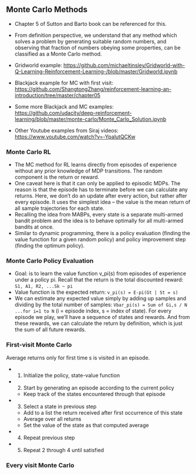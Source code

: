 ## Monte Carlo Methods

- Chapter 5 of Sutton and Barto book can be referenced for this.
- From definition perspective, we understand that any method which solves a problem by generating suitable random numbers, and observing that fraction of numbers obeying some properties, can be classified as a Monte Carlo method.

- Gridworld example: https://github.com/michaeltinsley/Gridworld-with-Q-Learning-Reinforcement-Learning-/blob/master/Gridworld.ipynb

- Blackjack example for MC with first visit: https://github.com/ShangtongZhang/reinforcement-learning-an-introduction/tree/master/chapter05
- Some more Blackjack and MC examples: https://github.com/udacity/deep-reinforcement-learning/blob/master/monte-carlo/Monte_Carlo_Solution.ipynb

- Other Youtube examples from Siraj videos: https://www.youtube.com/watch?v=-YpalutQCKw


### Monte Carlo RL

- The MC method for RL learns directly from episodes of experience without any prior knowledge of MDP transitions. The random component is the return or reward.
- One caveat here is that it can only be applied to episodic MDPs. The reason is that the episode has to terminate before we can calculate any returns. Here, we don’t do an update after every action, but rather after every episode. It uses the simplest idea – the value is the mean return of all sample trajectories for each state.
- Recalling the idea from MABPs, every state is a separate multi-armed bandit problem and the idea is to behave optimally for all multi-armed bandits at once.
- Similar to dynamic programming, there is a policy evaluation (finding the value function for a given random policy) and policy improvement step (finding the optimum policy).

### Monte Carlo Policy Evaluation

- Goal: is to learn the value function v_pi(s) from episodes of experience under a policy pi. Recall that the return is the total discounted reward: ```S1, A1, R2, ...Sk ~ pi```
- Value function is the expected return: ```v_pi(s) = E-pi(Gt | St = s)```
- We can estimate any expected value simply by adding up samples and dividing by the total number of samples: ```Vbar_pi(s) = Sum of Gi,s / N ...for i=1 to N```  (i = episode index, s = index of state). For every episode we play, we’ll have a sequence of states and rewards. And from these rewards, we can calculate the return by definition, which is just the sum of all future rewards.

### First-visit Monte Carlo

Average returns only for first time s is visited in an episode.
- 1) Initialize the policy, state-value function
- 2) Start by generating an episode according to the current policy
  - Keep track of the states encountered through that episode
- 3) Select a state in previous step
  - Add to a list the return received after first occurrence of this state
  - Average over all returns
  - Set the value of the state as that computed average
- 4) Repeat previous step
- 5) Repeat 2 through 4 until satisfied

### Every visit Monte Carlo


